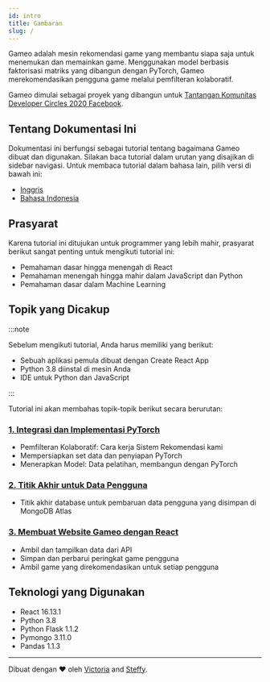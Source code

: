 ```yaml
---
id: intro
title: Gambaran
slug: /
---
```


Gameo adalah mesin rekomendasi game yang membantu siapa saja untuk menemukan dan memainkan game. Menggunakan model berbasis faktorisasi matriks yang dibangun dengan PyTorch, Gameo merekomendasikan pengguna game melalui pemfilteran kolaboratif.

Gameo dimulai sebagai proyek yang dibangun untuk [Tantangan Komunitas Developer Circles 2020 Facebook](https://developercircles2020.devpost.com/?utm_source=social-facebook&utm_medium=devc&utm_campaign=organic&utm_content=post-url&utm_offering=business-tools&utm_product=DevC-CommunityChallenge-Launch_09102020&utm_event=2020DevCCommunityChallengeLaunch&eventSource=OrganicSocialDevC).

## Tentang Dokumentasi Ini

Dokumentasi ini berfungsi sebagai tutorial tentang bagaimana Gameo dibuat dan digunakan. Silakan baca tutorial dalam urutan yang disajikan di sidebar navigasi. Untuk membaca tutorial dalam bahasa lain, pilih versi di bawah ini:

- [Inggris](../en)
- [Bahasa Indonesia](./)

## Prasyarat

Karena tutorial ini ditujukan untuk programmer yang lebih mahir, prasyarat berikut sangat penting untuk mengikuti tutorial ini:

- Pemahaman dasar hingga menengah di React
- Pemahaman menengah hingga mahir dalam JavaScript dan Python
- Pemahaman dasar dalam Machine Learning

## Topik yang Dicakup

:::note

Sebelum mengikuti tutorial, Anda harus memiliki yang berikut:

- Sebuah aplikasi pemula dibuat dengan Create React App
- Python 3.8 diinstal di mesin Anda
- IDE untuk Python dan JavaScript

:::

Tutorial ini akan membahas topik-topik berikut secara berurutan:

### [1. Integrasi dan Implementasi PyTorch](./pemfilteran-kolaboratif)

- Pemfilteran Kolaboratif: Cara kerja Sistem Rekomendasi kami
- Mempersiapkan set data dan penyiapan PyTorch
- Menerapkan Model: Data pelatihan, membangun dengan PyTorch

### [2. Titik Akhir untuk Data Pengguna](./gambaran)

- Titik akhir database untuk pembaruan data pengguna yang disimpan di MongoDB Atlas

### [3. Membuat Website Gameo dengan React](./penggunaan-api)

- Ambil dan tampilkan data dari API
- Simpan dan perbarui peringkat game pengguna
- Ambil game yang direkomendasikan untuk setiap pengguna

## Teknologi yang Digunakan

- React 16.13.1
- Python 3.8
- Python Flask 1.1.2
- Pymongo 3.11.0
- Pandas 1.1.3

---

Dibuat dengan ❤️ oleh [Victoria](https://github.com/victoria-lo) and [Steffy](https://github.com/steffy-lo).
